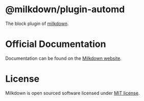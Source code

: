 # @milkdown/plugin-automd

The block plugin of [milkdown](https://milkdown.dev/).

# Official Documentation

Documentation can be found on the [Milkdown website](https://milkdown.dev/docs/api/plugin-automd).

# License

Milkdown is open sourced software licensed under [MIT license](https://github.com/Milkdown/milkdown/blob/main/LICENSE).
